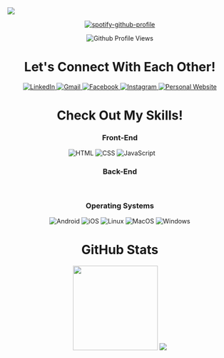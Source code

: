 <img src="https://capsule-render.vercel.app/api?text=Hello%20There%20👋&desc=I&animation=fadeIn&&fontColor=f5f5f5&type=waving&color=0:1db954,50:44ffb0,100:1db954,&height=150&fontSize=100"/>

<div align="center">

  [![spotify-github-profile](https://spotify-github-profile.vercel.app/api/view?uid=venaplayz&cover_image=true&theme=natemoo-re&background_color=121212&interchange=true&bar_color=1db954&bar_color_cover=true)](https://spotify-github-profile.vercel.app/api/view?uid=venaplayz&redirect=true)

  <img src="https://komarev.com/ghpvc/?username=andy1uu&style=for-the-badge&color=1db954&label=PROFILE+VIEWS" alt="Github Profile Views">

</div>

<h1 align="center">Let's Connect With Each Other!</h1>

<div align="center">

  <a href="https://www.linkedin.com/in/andyluu324/">
    <img src="https://img.shields.io/badge/LinkedIn-0077B5?style=for-the-badge&logo=linkedin&logoColor=white" alt="LinkedIn"/>
  </a>
  <a href="mailto:andyluu324@gmail.com">
    <img src="https://img.shields.io/badge/Gmail-D14836?style=for-the-badge&logo=gmail&logoColor=white
" alt="Gmail"/>
  </a>
  <a href="https://www.facebook.com/andy1uu/">
    <img src="https://img.shields.io/badge/Facebook-1877F2?style=for-the-badge&logo=facebook&logoColor=white" alt="Facebook"/>
  </a>
  <a href="https://www.instagram.com/andy.1uu/">
    <img src="https://img.shields.io/badge/Instagram-E4405F?style=for-the-badge&logo=instagram&logoColor=white" alt="Instagram"/>
  </a>
  <a href="https://andy1uu.github.io">
    <img src="https://img.shields.io/badge/website-000000?style=for-the-badge&logo=About.me&logoColor=white" alt="Personal Website"/>
  </a>

</div>

<h1 align="center">Check Out My Skills!</h1>
<div align="center">
  <h3>Front-End</h3>
  <img src="https://img.shields.io/badge/HTML5-E34F26?style=for-the-badge&logo=html5&logoColor=white" alt="HTML"/>
  <img src="https://img.shields.io/badge/CSS3-1572B6?style=for-the-badge&logo=css3&logoColor=white" alt="CSS"/>
  <img src="https://img.shields.io/badge/JavaScript-F7DF1E?style=for-the-badge&logo=JavaScript&logoColor=white" alt="JavaScript"/>
  <img src="https://img.shields.io/badge/TypeScript-007ACC?style=for-the-badge&logo=typescript&logoColor=white
" alt=""/>
  <img src="https://img.shields.io/badge/Sass-CC6699?style=for-the-badge&logo=sass&logoColor=white" alt=""/>
  <img src="https://img.shields.io/badge/React-20232A?style=for-the-badge&logo=react&logoColor=61DAFB" alt=""/>
  <img src="https://img.shields.io/badge/Vue.js-35495E?style=for-the-badge&logo=vue.js&logoColor=4FC08D" alt=""/>
  <img src="https://img.shields.io/badge/Tailwind_CSS-38B2AC?style=for-the-badge&logo=tailwind-css&logoColor=white" alt=""/>
  <img src="https://img.shields.io/badge/Material--UI-0081CB?style=for-the-badge&logo=material-ui&logoColor=white" alt=""/>
  <img src="https://img.shields.io/badge/React_Router-CA4245?style=for-the-badge&logo=react-router&logoColor=white" alt=""/>
  <img src="https://img.shields.io/badge/Markdown-000000?style=for-the-badge&logo=markdown&logoColor=white" alt=""/>
  <img src="https://img.shields.io/badge/Jest-323330?style=for-the-badge&logo=Jest&logoColor=white
" alt=""/>
  <h3>Back-End</h3>
  <img src="https://img.shields.io/badge/Java-ED8B00?style=for-the-badge&logo=openjdk&logoColor=white" alt=""/>
  <img src="https://img.shields.io/badge/Python-3776AB?style=for-the-badge&logo=python&logoColor=white
" alt=""/>
  <img src="https://img.shields.io/badge/C-00599C?style=for-the-badge&logo=c&logoColor=white" alt=""/>
  <img src="https://img.shields.io/badge/C%2B%2B-00599C?style=for-the-badge&logo=c%2B%2B&logoColor=white" alt=""/>
  <img src="https://img.shields.io/badge/Go-00ADD8?style=for-the-badge&logo=go&logoColor=white" alt=""/>
  <img src="https://img.shields.io/badge/Ruby-CC342D?style=for-the-badge&logo=ruby&logoColor=white" alt=""/>
  <img src="https://img.shields.io/badge/Scala-DC322F?style=for-the-badge&logo=scala&logoColor=white" alt=""/>
  <img src="https://img.shields.io/badge/Rust-000000?style=for-the-badge&logo=rust&logoColor=white" alt=""/>
  <img src="https://img.shields.io/badge/Express.js-404D59?style=for-the-badge" alt=""/>
  <img src="https://img.shields.io/badge/Spring-6DB33F?style=for-the-badge&logo=spring&logoColor=white" alt=""/>
  <img src="https://img.shields.io/badge/MySQL-00000F?style=for-the-badge&logo=mysql&logoColor=white" alt=""/>
  <img src="https://img.shields.io/badge/MongoDB-4EA94B?style=for-the-badge&logo=mongodb&logoColor=white" alt=""/>
  <img src="https://img.shields.io/badge/Netlify-00C7B7?style=for-the-badge&logo=netlify&logoColor=white" alt=""/>
  <h3>Operating Systems</h3>
  <img src="https://img.shields.io/badge/Android-3DDC84?style=for-the-badge&logo=android&logoColor=white" alt="Android"/>
  <img src="https://img.shields.io/badge/iOS-000000?style=for-the-badge&logo=ios&logoColor=white" alt="iOS"/>
  <img src="https://img.shields.io/badge/Linux-FCC624?style=for-the-badge&logo=linux&logoColor=black" alt="Linux"/>
  <img src="https://img.shields.io/badge/mac%20os-000000?style=for-the-badge&logo=apple&logoColor=white" alt="MacOS"/>
  <img src="https://img.shields.io/badge/Windows-0078D6?style=for-the-badge&logo=windows&logoColor=white" alt="Windows"/>
</div>

<h1 align="center">GitHub Stats</h1>

<div align="center">
  <img height="190" src="https://readme-stats-cwvn.vercel.app/api?username=andy1uu&border_color=1db954&show_icons=true&theme=gotham">
  <img src="https://readme-stats-cwvn.vercel.app/api/top-langs/?username=andy1uu&layout=compact&langs_count=8&theme=gotham&border_color=1db954"/>
</div>
